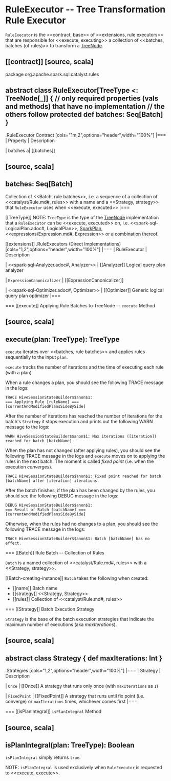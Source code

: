 # RuleExecutor -- Tree Transformation Rule Executor

`RuleExecutor` is the <<contract, base>> of <<extensions, rule executors>> that are responsible for <<execute, executing>> a collection of <<batches, batches (of rules)>> to transform a [TreeNode](TreeNode.md).

[[contract]]
[source, scala]
----
package org.apache.spark.sql.catalyst.rules

abstract class RuleExecutor[TreeType <: TreeNode[_]] {
  // only required properties (vals and methods) that have no implementation
  // the others follow
  protected def batches: Seq[Batch]
}
----

.RuleExecutor Contract
[cols="1m,2",options="header",width="100%"]
|===
| Property
| Description

| batches
a| [[batches]]

[source, scala]
----
batches: Seq[Batch]
----

Collection of <<Batch, rule batches>>, i.e. a sequence of a collection of <<catalyst/Rule.md#, rules>> with a name and a <<Strategy, strategy>> that `RuleExecutor` uses when <<execute, executed>>
|===

[[TreeType]]
NOTE: `TreeType` is the type of the [TreeNode](TreeNode.md#implementations) implementation that a `RuleExecutor` can be <<execute, executed>> on, i.e. <<spark-sql-LogicalPlan.adoc#, LogicalPlan>>, [SparkPlan](../physical-operators/SparkPlan.md), <<expressions/Expression.md#, Expression>> or a combination thereof.

[[extensions]]
.RuleExecutors (Direct Implementations)
[cols="1,2",options="header",width="100%"]
|===
| RuleExecutor
| Description

| <<spark-sql-Analyzer.adoc#, Analyzer>>
| [[Analyzer]] Logical query plan analyzer

| `ExpressionCanonicalizer`
| [[ExpressionCanonicalizer]]

| <<spark-sql-Optimizer.adoc#, Optimizer>>
| [[Optimizer]] Generic logical query plan optimizer
|===

=== [[execute]] Applying Rule Batches to TreeNode -- `execute` Method

[source, scala]
----
execute(plan: TreeType): TreeType
----

`execute` iterates over <<batches, rule batches>> and applies rules sequentially to the input `plan`.

`execute` tracks the number of iterations and the time of executing each rule (with a plan).

When a rule changes a plan, you should see the following TRACE message in the logs:

```
TRACE HiveSessionStateBuilder$$anon$1:
=== Applying Rule [ruleName] ===
[currentAndModifiedPlansSideBySide]
```

After the number of iterations has reached the number of iterations for the batch's `Strategy` it stops execution and prints out the following WARN message to the logs:

```
WARN HiveSessionStateBuilder$$anon$1: Max iterations ([iteration]) reached for batch [batchName]
```

When the plan has not changed (after applying rules), you should see the following TRACE message in the logs and `execute` moves on to applying the rules in the next batch. The moment is called *fixed point* (i.e. when the execution *converges*).

```
TRACE HiveSessionStateBuilder$$anon$1: Fixed point reached for batch [batchName] after [iteration] iterations.
```

After the batch finishes, if the plan has been changed by the rules, you should see the following DEBUG message in the logs:

```
DEBUG HiveSessionStateBuilder$$anon$1:
=== Result of Batch [batchName] ===
[currentAndModifiedPlansSideBySide]
```

Otherwise, when the rules had no changes to a plan, you should see the following TRACE message in the logs:

```
TRACE HiveSessionStateBuilder$$anon$1: Batch [batchName] has no effect.
```

=== [[Batch]] Rule Batch -- Collection of Rules

`Batch` is a named collection of <<catalyst/Rule.md#, rules>> with a <<Strategy, strategy>>.

[[Batch-creating-instance]]
`Batch` takes the following when created:

* [[name]] Batch name
* [[strategy]] <<Strategy, Strategy>>
* [[rules]] Collection of <<catalyst/Rule.md#, rules>>

=== [[Strategy]] Batch Execution Strategy

`Strategy` is the base of the batch execution strategies that indicate the maximum number of executions (aka _maxIterations_).

[source, scala]
----
abstract class Strategy {
  def maxIterations: Int
}
----

.Strategies
[cols="1,2",options="header",width="100%"]
|===
| Strategy
| Description

| `Once`
| [[Once]] A strategy that runs only once (with `maxIterations` as `1`)

| `FixedPoint`
| [[FixedPoint]] A strategy that runs until fix point (i.e. converge) or `maxIterations` times, whichever comes first
|===

=== [[isPlanIntegral]] `isPlanIntegral` Method

[source, scala]
----
isPlanIntegral(plan: TreeType): Boolean
----

`isPlanIntegral` simply returns `true`.

NOTE: `isPlanIntegral` is used exclusively when `RuleExecutor` is requested to <<execute, execute>>.
